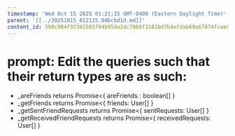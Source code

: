 ```yaml
---
timestamp: 'Wed Oct 15 2025 01:21:15 GMT-0400 (Eastern Daylight Time)'
parent: '[[../20251015_012115.04bcbd1d.md]]'
content_id: 599c904f92301503794b95da2dc7966f3182bd7b4efdab69a67874fcae816bea
---
```


# prompt: Edit the queries such that their return types are as such:

* \_areFriends returns Promise<{ areFriends : boolean\[] }
* \_getFriends returns Promise<{ friends: User\[] }
* \_getSentFriendRequests returns Promise<{ sentRequests: User\[] }
* \_getReceivedFriendRequests returns Promise<{ receivedRequests: User\[] }
